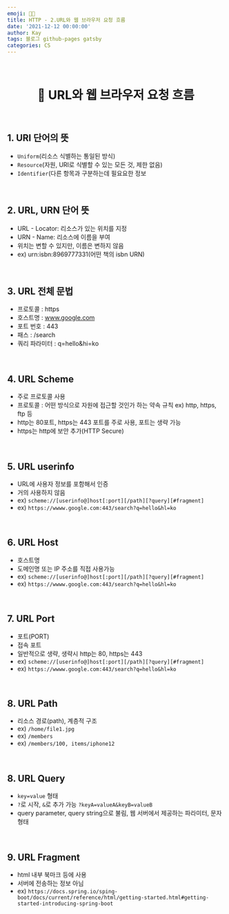 ```yaml
---
emoji: 👨‍💻
title: HTTP - 2.URL와 웹 브라우저 요청 흐름
date: '2021-12-12 00:00:00'
author: Kay
tags: 블로그 github-pages gatsby
categories: CS
---
```


<br>

<h1 align="center">
  👋  URL와 웹 브라우저 요청 흐름
</h1>

<br>

## 1. URI 단어의 뜻

- `Uniform`(리소스 식별하는 통일된 방식)
- `Resource`(자원, URI로 식별할 수 있는 모든 것, 제한 없음)
- `Identifier`(다른 항목과 구분하는데 필요요한 정보

<br>

## 2. URL, URN 단어 뜻

- URL - Locator: 리소스가 있는 위치를 지정
- URN - Name: 리소스에 이름을 부여
- 위치는 변할 수 있지만, 이름은 변하지 않음
- ex) urn:isbn:8969777331(어떤 책의 isbn URN)

<br>

## 3. URL 전체 문법

- 프로토콜 : https
- 호스트명 : www.google.com
- 포트 번호 : 443
- 패스 : /search
- 쿼리 파라미터 : q=hello&hi=ko

<br>

## 4. URL Scheme

- 주로 프로토콜 사용
- 프로토콜 : 어떤 방식으로 자원에 접근할 것인가 하는 약속 규칙 ex) http, https, ftp 등
- http는 80포트, https는 443 포트를 주로 사용, 포트는 생략 가능
- https는 http에 보안 추가(HTTP Secure)

<br>

## 5. URL userinfo

- URL에 사용자 정보를 포함해서 인증
- 거의 사용하지 않음
- ex) `scheme://[userinfo@]host[:port][/path][?query][#fragment]`
- ex) `https://wwww.google.com:443/search?q=hello&hl=ko`

<br>

## 6. URL Host

- 호스트명
- 도메인명 또는 IP 주소를 직접 사용가능
- ex) `scheme://[userinfo@]host[:port][/path][?query][#fragment]`
- ex) `https://wwww.google.com:443/search?q=hello&hl=ko`

<br>

## 7. URL Port

- 포트(PORT)
- 접속 포트
- 일반적으로 생략, 생략시 http는 80, https는 443
- ex) `scheme://[userinfo@]host[:port][/path][?query][#fragment]`
- ex) `https://wwww.google.com:443/search?q=hello&hl=ko`

<br>

## 8. URL Path

- 리소스 경로(path), 계층적 구조
- ex) `/home/file1.jpg`
- ex) `/members`
- ex) `/members/100, items/iphone12`

<br>

## 8. URL Query

- `key=value` 형태
- `?`로 시작, `&`로 추가 가능 `?keyA=valueA&keyB=valueB`
- query parameter, query string으로 불림, 웹 서버에서 제공하는 파라미터, 문자 형태

<br>

## 9. URL Fragment

- html 내부 북마크 등에 사용
- 서버에 전송하는 정보 아님
- ex) `https://docs.spring.io/sping-boot/docs/current/reference/html/getting-started.html#getting-started-introducing-spring-boot`

```toc

```
